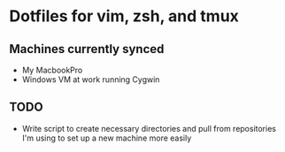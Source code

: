 Dotfiles for vim, zsh, and tmux
===============================

Machines currently synced
-------------------------
* My MacbookPro
* Windows VM at work running Cygwin

TODO
----
* Write script to create necessary directories and pull from repositories I'm using
to set up a new machine more easily
